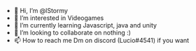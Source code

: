- 👋 Hi, I’m @lStormy
- 👀 I’m interested in Videogames
- 🌱 I’m currently learning Javascript, java and unity
- 💞️ I’m looking to collaborate on nothing :)
- 📫 How to reach me Dm on discord (Lucio#4541) if you want 

<!---
lStormy/lStormy is a ✨ special ✨ repository because its `README.md` (this file) appears on your GitHub profile.
You can click the Preview link to take a look at your changes.
--->

